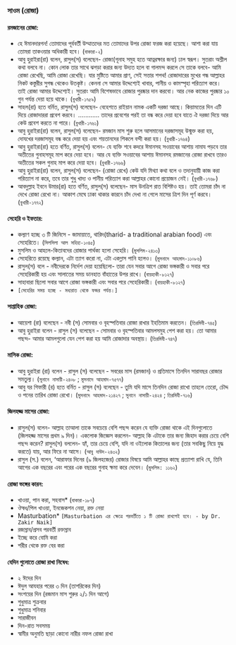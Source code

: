 ### **সাওম (রোজা)**
#### **রমজানের রোজা:**
* হে ঈমানদারগন! তোমাদের পূর্ববর্তী উম্মাতদের মত তোমাদের উপর রোজা ফরজ করা হয়েছে। আশা করা যায় তোমরা তাকওয়ার অধিকারী হবে। (`বাকারা-২`)
* আবু হুরাইরা(রা) বলেন, রাসুল(স) বলেছেন- রোজা(গূনাহ সমুহ হতে আত্নরক্ষার জন্য) ঢাল স্বরূপ। সুতরাং অশ্লীল কথা বলবে না। কোন লোক তার সাথে ঝগড়া করার জন্য উদ্যত হলে বা গালমন্দ করলে সে তাকে বলবে- আমি রোজা রেখেছি, আমি রোজা রেখেছি। যার মুষ্টিতে আমার প্রাণ, সেই সত্তার শপথ! রোজাদারের মুখের গন্ধ আল্লাহর নিকট কস্তুরীর সুগন্ধ থেকেও উতকৃষ্ট। কেননা সে আমার উদ্দেশ্যেই খাবার, পানীয় ও কামস্পৃহা পরিত্যাগ করে। তাই রোজা আমার উদ্দেশ্যেই। সুতরাং আমি বিশেষভাবে রোজার পুরষ্কার দান করবো। আর নেক কাজের পুরষ্কার ১০ গুন পর্যন্ত দেয়া হয়ে থাকে। (`বুখারী-১৭৫৯`)
* সাহল(রা) হতে বর্নিত, রাসুল(স) বলেছেন- বেহেশতে রাইয়ান নামক একটি দরজা আছে। কিয়ামতের দিন এটি দিয়ে রোজাদাররা প্রবেশ করবে। ............ তাদের প্রবেশের পরই তা বন্ধ করে দেয়া হবে যাতে ঐ দরজা দিয়ে আর কেউ প্রবেশ করতে না পারে। (`বুখারী-১৭৬১`)
* আবু হুরাইরা(রা) বলেন, রাসুল(স) বলেছেন- রমজান মাস শুরু হলে আসমানের দরজাসমূহ উন্মুক্ত করা হয়, দোযখের দরজাসমূহ বন্ধ করে দেয়া হয় এবং শয়তানদের শিকলে বন্দী করা হয়। (`বুখারী-১৭৬৪`)
* আবু হুরাইরা(রা) হতে বর্ণিত, রাসুল(স) বলেন- যে ব্যক্তি শবে কদরে ঈমানসহ সওয়াবের আশায় নামায পড়বে তার অতীতের গুনাহসমূহ মাপ করে দেয়া হবে। আর যে ব্যক্তি সওয়াবের আশায় ঈমানসহ রমজানের রোজা রাখবে তারও অতীতের সকল গুনাহ মাপ করে দেয়া হবে। (`বুখারী-১৭৬৬`)
* আবু হুরাইরা(রা) বলেন, রাসুল(স) বলেছেন- (রোজা রেখে) কেউ যদি মিথ্যা কথা বলে ও তদানুযায়ী কাজ করা পরিত্যাগ না করে, তবে তার শুধু খাদ্য ও পানীয় পরিত্যাগ করা আল্লাহর কোনো প্রয়োজন নেই। (`বুখারী-১৭৬৮`)
* আবদুল্লাহ ইবনে উমার(রা) হতে বর্ণিত, রাসুল(স) বলেছেন- মাস উনত্রিশ রাত বিশিষ্টও হয়। তাই তোমরা চাঁদ না দেখে রোজা রেখো না। আকাশ মেঘে ঢাকা থাকার কারনে চাঁদ দেখা না গেলে মাসের ত্রিশ দিন পূর্ণ করবে। (`বুখারী-১৭৭২`)
#### **সেহেরি ও ইফতার:**
* কল্যাণ হচ্ছে ৩ টি জিনিসে - জামায়াতে, থারিদ(tharid- a traditional arabian food) এবং সেহেরিতে। (`সিলসিলা আল সহিহা-১০৪৫`)
* মুসলিম ও আহলে-কিতাবদের রোজার পার্থক্য হলো সেহেরি। (`মুসলিম-২৪১৩`)
* সেহেরিতে রয়েছে কল্যান, এটা ত্যাগ করো না, এটা একগ্লাস পানি হলেও। (`মুসনাদে আহমাদ-১১০৮৬`)
*  রাসুল(স) বলে - নবীদেরকে নির্দেশ দেয়া হয়েছিলো- তারা যেন সবার আগে রোজা ভঙ্গকারী ও সবার পরে সেহেরিকারী হয় এবং সালাতের সময় ডানহাত বাঁহাতের উপর রাখে। (`বায়হাকী-৮১২৭`)
* সাহাবারা ছিলো সবার আগে রোজা ভঙ্গকারী এবং সবার পরে সেহেরিকারী। (`বায়হাকী-৮১২৭`)
* `[সেহেরির সময় হচ্ছে - মধ্যরাত থেকে ফজর পর্যন্ত।]`
#### **সাপ্তাহিক রোজা:**
* আয়েশা (রা) বলেছেন - নবী (স) সোমবার ও বৃহস্পতিবার রোজা রাখার ইহতিমাম করতেন। (`তিরমিযী-৭৪৫`)
* আবু হুরাইরা বলেন - রাসুল (স) বলেছেন - সোমবার ও বৃহস্পতিবার আমলসমুহ পেশ করা হয়। তো আমার পছন্দ- আমার আমলগুলো যেন পেশ করা হয় আমি রোজাদার অবস্থায়। (`তিরমিযী-৭৪৭`)
#### **মাসিক রোজা:**
* আবু হুরাইরা (রা) বলেন - রাসুল (স) বলেছেন - সবরের মাস (রমজান) ও প্রতিমাসে তিনদিন সারাবছর রোজার সমতুল্য। (`সুনানে নাসায়ী-২৪০৮` ; `মুসনাদে আহমাদ-৭৫৭৭`)
* আবু যর গিফারী (র) হতে বর্নিত - রাসুল (স) বলেছেন - তুমি যদি মাসে তিনদিন রোজা রাখো তাহলে তেরো, চৌদ্দ ও পনের তারিখ রোজা রেখো। (`মুসনাদে আহমাদ-২১৪২৭` ; `সুনানে নাসায়ী-২৪২৪` ; `তিরমিযী-৭১৬`)
#### **জিলহজ্জ মাসের রোজা:**
* রাসুল(স) বলেন- আল্লাহ তাআলা তাকে সবচেয়ে বেশি পছন্দ করেন যে ব্যক্তি রোজা থাকে এই দিনগুলোতে (জিলহজ্জ মাসের প্রথম ৯ দিন)। একলোক জিজ্ঞেস করলেন- আল্লাহ কি এটাকে তার জন্য জিহাদ করার চেয়ে বেশি পছন্দ করেন? রাসুল(স) বললেন- হ্যাঁ, তার চেয়ে বেশি, যদি না ওইলোক কিতালের জন্য (তার সবকিছু নিয়ে যুদ্ধ করতে) যায়, আর ফিরে না আসে। (`আবু দাউদ-২৪৩২`)
*  রাসুল (স.) বলেন, ‘আরাফার দিনের (৯ জিলহজের) রোজার বিষয়ে আমি আল্লাহর কাছে প্রত্যাশা রাখি যে, তিনি আগের এক বছরের এবং পরের এক বছরের গুনাহ ক্ষমা করে দেবেন। (`মুসলিম: ১১৬২`)
#### **রোজা ভঙ্গের কারন:**
* খাওয়া, পান করা, সহবাস* (`বাকারা-১৮৭`)
* ঔষধ/পিল খাওয়া, ইনজেকশন নেয়া, রক্ত নেয়া
* Masturbation*     `[Masturbation এর ক্ষেত্রে পরবর্তীতে ১ টি রোজা রাখলেই হবে। - by Dr. Zakir Naik]`
* রজস্রাব/প্রসব পরবর্তী রক্তস্রাব
* ইচ্ছে করে বোমি করা
* শরীর থেকে রক্ত বের করা
#### **যেদিন গুলোতে রোজা রাখা নিষেধ:**
* ২ ঈদের দিন
* ঈদুল আযহার পরের ৩ দিন (তাশরিকের দিন)
* সংশয়ের দিন (রজমান মাস শুরুর ২/১ দিন আগে)
* শুধুমাত্র শুক্রবার
* শুধুমাত্র শনিবার
* সারাজীবন
* দিন-রাত সবসময়
* স্বামীর অনুমতি ছাড়া কোনো নারীর নফল রোজা রাখা